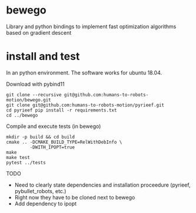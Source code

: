 # bewego

Library and python bindings to implement fast optimization
algorithms based on gradient descent


# install and test

In an python environment. The software works for ubuntu 18.04.

Download with pybind11

    git clone --recursive git@github.com:humans-to-robots-motion/bewego.git
    git clone git@github.com:humans-to-robots-motion/pyrieef.git
    cd pyrieef pip install -r requirements.txt
    cd ../bewego

Compile and execute tests (in bewego)

    mkdir -p build && cd build
    cmake .. -DCMAKE_BUILD_TYPE=RelWithDebInfo \
             -DWITH_IPOPT=true
    make
    make test
    pytest ../tests


TODO

- Need to clearly state dependencies and
  installation proceedure (pyrieef, pybullet_robots, etc.)
- Right now they have to be cloned next to bewego
- Add dependency to ipopt 
